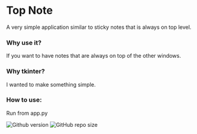 # Top Note
A very simple application similar to sticky notes that is always on top level. 

### Why use it?
If you want to have notes that are always on top of the other windows.

### Why tkinter?
I wanted to make something simple.

### How to use:
Run from app.py

![Github version](https://img.shields.io/badge/version-1.0.2-darkblue?style=flat-square)
![GitHub repo size](https://img.shields.io/github/repo-size/Caramajau/TopNote?color=blue&style=flat-square)
